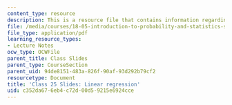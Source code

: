 ```yaml
---
content_type: resource
description: This is a resource file that contains information regarding class 25.
file: /media/courses/18-05-introduction-to-probability-and-statistics-spring-2014/c352da676eb4c72d00d59215e6924cce_MIT18_05S14_class25-slds-a.pdf
file_type: application/pdf
learning_resource_types:
- Lecture Notes
ocw_type: OCWFile
parent_title: Class Slides
parent_type: CourseSection
parent_uid: 94de8151-483a-826f-90af-93d292b79cf2
resourcetype: Document
title: 'Class 25 Slides: Linear regression'
uid: c352da67-6eb4-c72d-00d5-9215e6924cce
---
```

